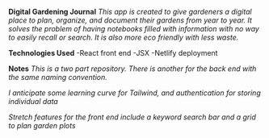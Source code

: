 **Digital Gardening Journal**
*This app is created to give gardeners a digital place to plan, organize, and document their gardens from year to year.  It solves the problem of having notebooks filled with information with no way to easily recall or search.  It is also more eco friendly with less waste.*

**Technologies Used**
-React front end
-JSX
-Netlify deployment

**Notes**
*This is a two part repository.  There is another for the back end with the same naming convention.*

*I anticipate some learning curve for Tailwind, and authentication for storing individual data*

*Stretch features for the front end include a keyword search bar and a grid to plan garden plots*